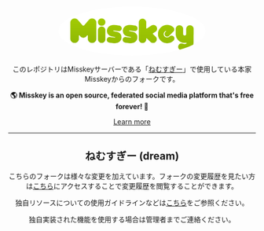<div align="center">
<a href="https://misskey-hub.net">
	<img src="./assets/title_float.svg" alt="Misskey logo" style="border-radius:50%" width="300"/>
</a>

このレポジトリはMisskeyサーバーである「[ねむすぎー](https://misskey.secinet.jp)」で使用している本家Misskeyからのフォークです。

**🌎 **Misskey** is an open source, federated social media platform that's free forever! 🚀**

[Learn more](https://misskey-hub.net/)

---

## ねむすぎー (dream)

こちらのフォークは様々な変更を加えています。フォークの変更履歴を見たい方は[こちら](https://misskey.secinet.jp/dream-changelog)にアクセスすることで変更履歴を閲覧することができます。

独自リソースについての使用ガイドラインなどは[こちら](./packages/backend/assets/README.md)をご参照ください。

独自実装された機能を使用する場合は管理者までご連絡ください。
